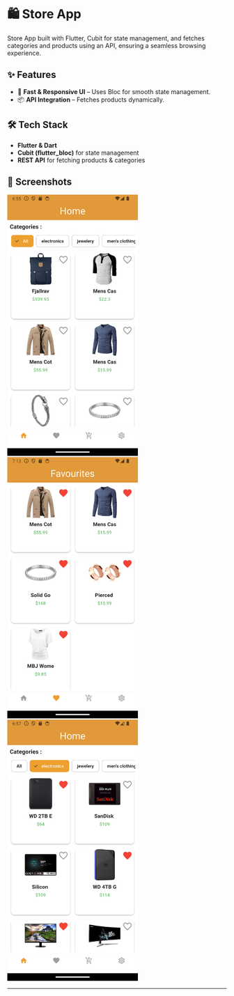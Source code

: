 # 🛍️ Store App

Store App built with Flutter, Cubit for state management, and fetches categories and products using an API, ensuring a seamless browsing experience.

## ✨ Features
- 🚀 **Fast & Responsive UI** – Uses Bloc for smooth state management.
- 📦 **API Integration** – Fetches products dynamically.

## 🛠️ Tech Stack
- **Flutter & Dart**
- **Cubit (flutter_bloc)** for state management
- **REST API** for fetching products & categories

## 📸 Screenshots
<img src="assets/screenshots/Screenshot_20250302_065542.png" width="300">
<img src="assets/screenshots/Screenshot_20250302_071359.png" width="300">
<img src="assets/screenshots/Screenshot_20250302_065721.png" width="300">

---


